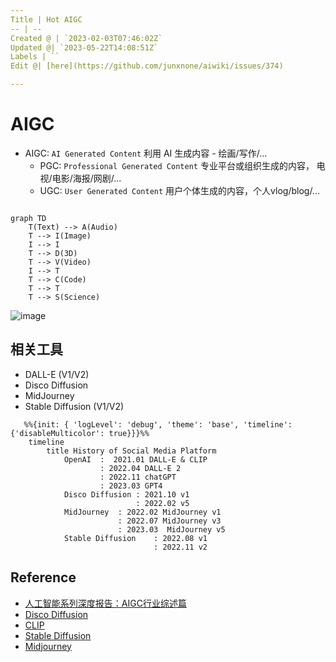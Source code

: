 ```yaml
---
Title | Hot AIGC
-- | --
Created @ | `2023-02-03T07:46:02Z`
Updated @| `2023-05-22T14:08:51Z`
Labels | ``
Edit @| [here](https://github.com/junxnone/aiwiki/issues/374)

---
```

# AIGC

- AIGC: `AI Generated Content` 利用 AI 生成内容 - 绘画/写作/...
  - PGC: `Professional Generated Content` 专业平台或组织生成的内容， 电视/电影/海报/网剧/...
  - UGC: `User Generated Content` 用户个体生成的内容，个人vlog/blog/...


```mermaid

graph TD
    T(Text) --> A(Audio)
    T --> I(Image)
    I --> I
    T --> D(3D)
    T --> V(Video)
    I --> T
    T --> C(Code)
    T --> T
    T --> S(Science)
```


![image](https://github.com/junxnone/aiwiki/assets/2216970/287b4202-710c-461d-9b86-becb473c6e6e)


## 相关工具

- DALL-E (V1/V2)
- Disco Diffusion
- MidJourney
- Stable Diffusion (V1/V2)


```mermaid
   %%{init: { 'logLevel': 'debug', 'theme': 'base', 'timeline': {'disableMulticolor': true}}}%%
    timeline
        title History of Social Media Platform
            OpenAI  :  2021.01 DALL-E & CLIP 
                    : 2022.04 DALL-E 2
                    : 2022.11 chatGPT
                    : 2023.03 GPT4
            Disco Diffusion : 2021.10 v1 
                            : 2022.02 v5
            MidJourney  : 2022.02 MidJourney v1 
                        : 2022.07 MidJourney v3
                        : 2023.03  MidJourney v5
            Stable Diffusion    : 2022.08 v1 
                                : 2022.11 v2      
```

## Reference
- [人工智能系列深度报告：AIGC行业综述篇](https://github.com/junxnone/aiwiki/files/11518064/AIGC.pdf)
- [Disco Diffusion](https://github.com/alembics/disco-diffusion)
- [CLIP](https://github.com/openai/CLIP)
- [Stable Diffusion](https://github.com/Stability-AI/stablediffusion)
- [Midjourney](https://www.midjourney.com/home/)
